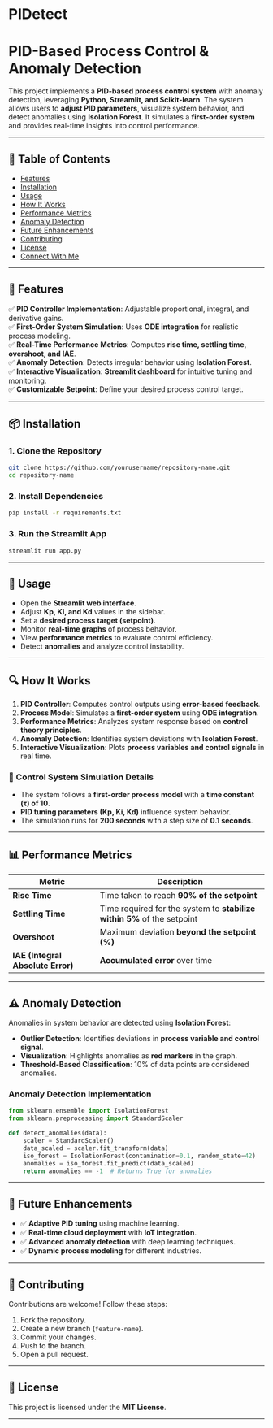 # PIDetect

# PID-Based Process Control & Anomaly Detection

This project implements a **PID-based process control system** with anomaly detection, leveraging **Python, Streamlit, and Scikit-learn**. The system allows users to **adjust PID parameters**, visualize system behavior, and detect anomalies using **Isolation Forest**. It simulates a **first-order system** and provides real-time insights into control performance.

---

## 📌 Table of Contents
- [Features](#-features)
- [Installation](#-installation)
- [Usage](#-usage)
- [How It Works](#-how-it-works)
- [Performance Metrics](#-performance-metrics)
- [Anomaly Detection](#-anomaly-detection)
- [Future Enhancements](#-future-enhancements)
- [Contributing](#-contributing)
- [License](#-license)
- [Connect With Me](#-connect-with-me)

---

## 🚀 Features
✅ **PID Controller Implementation**: Adjustable proportional, integral, and derivative gains.  
✅ **First-Order System Simulation**: Uses **ODE integration** for realistic process modeling.  
✅ **Real-Time Performance Metrics**: Computes **rise time, settling time, overshoot, and IAE**.  
✅ **Anomaly Detection**: Detects irregular behavior using **Isolation Forest**.  
✅ **Interactive Visualization**: **Streamlit dashboard** for intuitive tuning and monitoring.  
✅ **Customizable Setpoint**: Define your desired process control target.  

---

## 📦 Installation
### **1. Clone the Repository**
```bash
git clone https://github.com/yourusername/repository-name.git
cd repository-name
```
### **2. Install Dependencies**
```bash
pip install -r requirements.txt
```
### **3. Run the Streamlit App**
```bash
streamlit run app.py
```

---

## 🎯 Usage
- Open the **Streamlit web interface**.
- Adjust **Kp, Ki, and Kd** values in the sidebar.
- Set a **desired process target (setpoint)**.
- Monitor **real-time graphs** of process behavior.
- View **performance metrics** to evaluate control efficiency.
- Detect **anomalies** and analyze control instability.

---

## 🔍 How It Works
1. **PID Controller**: Computes control outputs using **error-based feedback**.
2. **Process Model**: Simulates a **first-order system** using **ODE integration**.
3. **Performance Metrics**: Analyzes system response based on **control theory principles**.
4. **Anomaly Detection**: Identifies system deviations with **Isolation Forest**.
5. **Interactive Visualization**: Plots **process variables and control signals** in real time.

### **📌 Control System Simulation Details**
- The system follows a **first-order process model** with a **time constant (τ) of 10**.
- **PID tuning parameters (Kp, Ki, Kd)** influence system behavior.
- The simulation runs for **200 seconds** with a step size of **0.1 seconds**.

---

## 📊 Performance Metrics
| **Metric**         | **Description** |
|------------------|-------------|
| **Rise Time**   | Time taken to reach **90% of the setpoint** |
| **Settling Time** | Time required for the system to **stabilize within 5%** of the setpoint |
| **Overshoot**   | Maximum deviation **beyond the setpoint (%)** |
| **IAE (Integral Absolute Error)** | **Accumulated error** over time |

---

## ⚠️ Anomaly Detection
Anomalies in system behavior are detected using **Isolation Forest**:
- **Outlier Detection**: Identifies deviations in **process variable and control signal**.
- **Visualization**: Highlights anomalies as **red markers** in the graph.
- **Threshold-Based Classification**: 10% of data points are considered anomalies.

### **Anomaly Detection Implementation**
```python
from sklearn.ensemble import IsolationForest
from sklearn.preprocessing import StandardScaler

def detect_anomalies(data):
    scaler = StandardScaler()
    data_scaled = scaler.fit_transform(data)
    iso_forest = IsolationForest(contamination=0.1, random_state=42)
    anomalies = iso_forest.fit_predict(data_scaled)
    return anomalies == -1  # Returns True for anomalies
```

---

## 🚀 Future Enhancements
- ✅ **Adaptive PID tuning** using machine learning.
- ✅ **Real-time cloud deployment** with **IoT integration**.
- ✅ **Advanced anomaly detection** with deep learning techniques.
- ✅ **Dynamic process modeling** for different industries.

---

## 🤝 Contributing
Contributions are welcome! Follow these steps:
1. Fork the repository.
2. Create a new branch (`feature-name`).
3. Commit your changes.
4. Push to the branch.
5. Open a pull request.

---

## 📜 License
This project is licensed under the **MIT License**.

---


